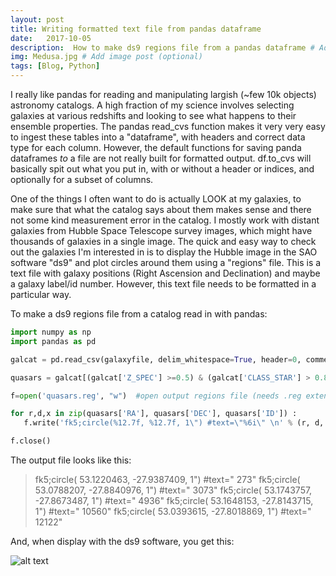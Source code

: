 ```yaml
---
layout: post
title: Writing formatted text file from pandas dataframe
date:   2017-10-05
description:  How to make ds9 regions file from a pandas dataframe # Add post description (optional)
img: Medusa.jpg # Add image post (optional)
tags: [Blog, Python]
---
```


I really like pandas for reading and manipulating largish (~few 10k objects) astronomy catalogs.  A high fraction of my science involves selecting galaxies at various redshifts and looking to see what happens to their ensemble properties.  The pandas read_cvs function makes it very very easy to ingest these tables into a "dataframe", with headers and correct data type for each column.  However, the default functions for saving panda dataframes _to_ a file are not really built for formatted output.   df.to_cvs will basically spit out what you put in, with or without a header or indices, and optionally for a subset of columns.     

One of the things I often want to do is actually LOOK at my galaxies,  to make sure that what the catalog says
about them makes sense and there not some kind measurement error in the catalog. I mostly work with distant galaxies from Hubble Space Telescope survey images,  which might have thousands of galaxies in a single image. The quick and easy way to check out the galaxies I'm interested in is to display the Hubble image in the SAO software "ds9" and plot circles around them using a "regions" file.   This is a text file with galaxy positions (Right Ascension and Declination) and maybe a galaxy label/id number.  However, this text file needs to be formatted in a particular way. 

To make a ds9 regions file from a catalog read in with pandas: 
```python
import numpy as np
import pandas as pd

galcat = pd.read_csv(galaxyfile, delim_whitespace=True, header=0, comment='#'   #this has columns ID, RA, DEC, Z_SPEC, CLASS_STAR and probably lots of other things. 

quasars = galcat[(galcat['Z_SPEC'] >=0.5) & (galcat['CLASS_STAR'] > 0.85)]   #select quasar candidates 

f=open('quasars.reg', "w")  #open output regions file (needs .reg extension)

for r,d,x in zip(quasars['RA'], quasars['DEC'], quasars['ID']) :
   f.write('fk5;circle(%12.7f, %12.7f, 1\") #text=\"%6i\" \n' % (r, d, x)   #for each quasar candidate, write regions file format for drawing 1" circle at RA,DEC with text label ID

f.close()   
```

The output file looks like this:

> fk5;circle(  53.1220463,  -27.9387409,  1") #text="   273" 
> fk5;circle(  53.0788207,  -27.8840976,  1") #text="  3073" 
> fk5;circle(  53.1743757,  -27.8673487,  1") #text="  4936" 
> fk5;circle(  53.1648153,  -27.8143715,  1") #text=" 10560" 
> fk5;circle(  53.0393615,  -27.8018869,  1") #text=" 12122" 

And, when display with the ds9 software,  you get this:

![alt text](https://github.com/jenlotz/jenlotz.github.io/tree/master/assets/img/ds9.png "ds9 region display")
